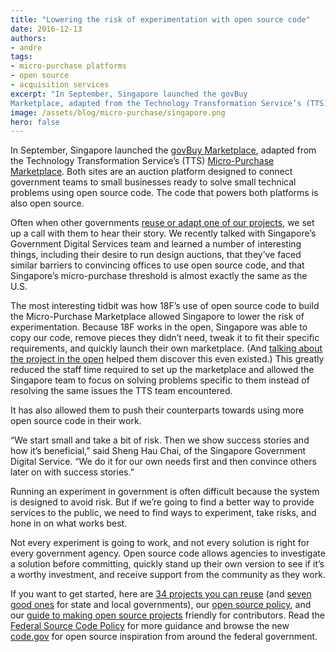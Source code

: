 ```yaml
---
title: "Lowering the risk of experimentation with open source code"
date: 2016-12-13
authors:
- andre
tags:
- micro-purchase platforms
- open source
- acquisition services
excerpt: "In September, Singapore launched the govBuy
Marketplace, adapted from the Technology Transformation Service’s (TTS) Micro-Purchase Marketplace. Both sites are an auction platform designed to connect government teams to small businesses ready to solve small technical problems using open source code. The code that powers both platforms is also open source."
image: /assets/blog/micro-purchase/singapore.png
hero: false
---
```

In September, Singapore launched the [govBuy
Marketplace](https://buy.gds-gov.tech/auctions), adapted from the
Technology Transformation Service’s (TTS) [Micro-Purchase
Marketplace](https://micropurchase.18f.gov/). Both sites are an auction
platform designed to connect government teams to small businesses ready
to solve small technical problems using open source code. The code that
powers both platforms is also open source.

Often when other governments [reuse or adapt one of our
projects](https://18f.gsa.gov/2016/01/06/tips-for-adapting-analytics-usa-gov/),
we set up a call with them to hear their story. We recently talked with
Singapore’s Government Digital Services team and learned a number of
interesting things, including their desire to run design auctions, that
they’ve faced similar barriers to convincing offices to use open source
code, and that Singapore’s micro-purchase threshold is almost exactly
the same as the U.S.

The most interesting tidbit was how 18F’s use of open source code to
build the Micro-Purchase Marketplace allowed Singapore to lower the risk
of experimentation. Because 18F works in the open, Singapore was able to
copy our code, remove pieces they didn’t need, tweak it to fit their
specific requirements, and quickly launch their own marketplace. (And
[talking about the project in the
open](https://18f.gsa.gov/tags/micro-purchase-platforms/) helped them
discover this even existed.) This greatly reduced the staff time
required to set up the marketplace and allowed the Singapore team to
focus on solving problems specific to them instead of resolving the same
issues the TTS team encountered.

It has also allowed them to push their counterparts towards using more
open source code in their work.

“We start small and take a bit of risk. Then we show success stories and
how it’s beneficial,” said Sheng Hau Chai, of the Singapore Government
Digital Service. “We do it for our own needs first and then convince
others later on with success stories.”

Running an experiment in government is often difficult because the
system is designed to avoid risk. But if we’re going to find a better
way to provide services to the public, we need to find ways to
experiment, take risks, and hone in on what works best.

Not every experiment is going to work, and not every solution is right
for every government agency. Open source code allows agencies to
investigate a solution before committing, quickly stand up their own
version to see if it’s a worthy investment, and receive support from the
community as they work.

If you want to get started, here are [34 projects you can
reuse](https://18f.gsa.gov/2016/04/06/take-our-code-18f-projects-you-can-reuse/)
(and [seven good
ones](https://18f.gsa.gov/2016/04/13/7-18f-projects-that-state-and-local-governments-can-reuse/)
for state and local governments), our [open source
policy](https://18f.gsa.gov/open-source-policy/), and our [guide to
making open source projects](https://pages.18f.gov/open-source-guide/)
friendly for contributors. Read the [Federal Source Code
Policy](https://sourcecode.cio.gov/) for more guidance and browse the
new [code.gov](https://code.gov) for open source inspiration from around the federal government.
